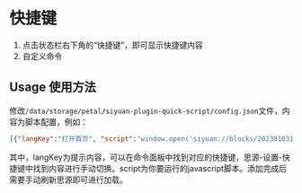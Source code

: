# 快捷键

1. 点击状态栏右下角的“快捷键”，即可显示快捷键内容
2. 自定义命令

## Usage 使用方法

修改`/data/storage/petal/siyuan-plugin-quick-script/config.json`文件，内容为脚本配置，例如：

```json
[{"langKey":"打开首页", "script":"window.open('siyuan://blocks/20230103184046-v2ierte')"}]
```

其中，langKey为提示内容，可以在命令面板中找到对应的快捷键，思源-设置-快捷键中找到内容进行手动切换。script为你要运行的javascript脚本。添加完成后需要手动刷新思源即可进行加载。